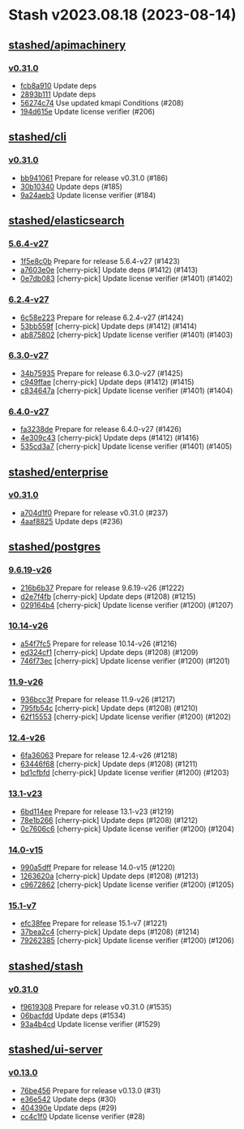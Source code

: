 # Stash v2023.08.18 (2023-08-14)


## [stashed/apimachinery](https://github.com/stashed/apimachinery)

### [v0.31.0](https://github.com/stashed/apimachinery/releases/tag/v0.31.0)

- [fcb8a910](https://github.com/stashed/apimachinery/commit/fcb8a910) Update deps
- [2893b111](https://github.com/stashed/apimachinery/commit/2893b111) Update deps
- [56274c74](https://github.com/stashed/apimachinery/commit/56274c74) Use updated kmapi Conditions (#208)
- [194d615e](https://github.com/stashed/apimachinery/commit/194d615e) Update license verifier (#206)



## [stashed/cli](https://github.com/stashed/cli)

### [v0.31.0](https://github.com/stashed/cli/releases/tag/v0.31.0)

- [bb941061](https://github.com/stashed/cli/commit/bb941061) Prepare for release v0.31.0 (#186)
- [30b10340](https://github.com/stashed/cli/commit/30b10340) Update deps (#185)
- [9a24aeb3](https://github.com/stashed/cli/commit/9a24aeb3) Update license verifier (#184)



## [stashed/elasticsearch](https://github.com/stashed/elasticsearch)

### [5.6.4-v27](https://github.com/stashed/elasticsearch/releases/tag/5.6.4-v27)

- [1f5e8c0b](https://github.com/stashed/elasticsearch/commit/1f5e8c0b) Prepare for release 5.6.4-v27 (#1423)
- [a7603e0e](https://github.com/stashed/elasticsearch/commit/a7603e0e) [cherry-pick] Update deps (#1412) (#1413)
- [0e7db083](https://github.com/stashed/elasticsearch/commit/0e7db083) [cherry-pick] Update license verifier (#1401) (#1402)


### [6.2.4-v27](https://github.com/stashed/elasticsearch/releases/tag/6.2.4-v27)

- [6c58e223](https://github.com/stashed/elasticsearch/commit/6c58e223) Prepare for release 6.2.4-v27 (#1424)
- [53bb559f](https://github.com/stashed/elasticsearch/commit/53bb559f) [cherry-pick] Update deps (#1412) (#1414)
- [ab875802](https://github.com/stashed/elasticsearch/commit/ab875802) [cherry-pick] Update license verifier (#1401) (#1403)


### [6.3.0-v27](https://github.com/stashed/elasticsearch/releases/tag/6.3.0-v27)

- [34b75935](https://github.com/stashed/elasticsearch/commit/34b75935) Prepare for release 6.3.0-v27 (#1425)
- [c949ffae](https://github.com/stashed/elasticsearch/commit/c949ffae) [cherry-pick] Update deps (#1412) (#1415)
- [c834647a](https://github.com/stashed/elasticsearch/commit/c834647a) [cherry-pick] Update license verifier (#1401) (#1404)


### [6.4.0-v27](https://github.com/stashed/elasticsearch/releases/tag/6.4.0-v27)

- [fa3238de](https://github.com/stashed/elasticsearch/commit/fa3238de) Prepare for release 6.4.0-v27 (#1426)
- [4e309c43](https://github.com/stashed/elasticsearch/commit/4e309c43) [cherry-pick] Update deps (#1412) (#1416)
- [535cd3a7](https://github.com/stashed/elasticsearch/commit/535cd3a7) [cherry-pick] Update license verifier (#1401) (#1405)



## [stashed/enterprise](https://github.com/stashed/enterprise)

### [v0.31.0](https://github.com/stashed/enterprise/releases/tag/v0.31.0)

- [a704d1f0](https://github.com/stashed/enterprise/commit/a704d1f02) Prepare for release v0.31.0 (#237)
- [4aaf8825](https://github.com/stashed/enterprise/commit/4aaf88252) Update deps (#236)



## [stashed/postgres](https://github.com/stashed/postgres)

### [9.6.19-v26](https://github.com/stashed/postgres/releases/tag/9.6.19-v26)

- [216b6b37](https://github.com/stashed/postgres/commit/216b6b37) Prepare for release 9.6.19-v26 (#1222)
- [d2e7f4fb](https://github.com/stashed/postgres/commit/d2e7f4fb) [cherry-pick] Update deps (#1208) (#1215)
- [029164b4](https://github.com/stashed/postgres/commit/029164b4) [cherry-pick] Update license verifier (#1200) (#1207)


### [10.14-v26](https://github.com/stashed/postgres/releases/tag/10.14-v26)

- [a54f7fc5](https://github.com/stashed/postgres/commit/a54f7fc5) Prepare for release 10.14-v26 (#1216)
- [ed324cf1](https://github.com/stashed/postgres/commit/ed324cf1) [cherry-pick] Update deps (#1208) (#1209)
- [746f73ec](https://github.com/stashed/postgres/commit/746f73ec) [cherry-pick] Update license verifier (#1200) (#1201)


### [11.9-v26](https://github.com/stashed/postgres/releases/tag/11.9-v26)

- [936bcc3f](https://github.com/stashed/postgres/commit/936bcc3f) Prepare for release 11.9-v26 (#1217)
- [795fb54c](https://github.com/stashed/postgres/commit/795fb54c) [cherry-pick] Update deps (#1208) (#1210)
- [62f15553](https://github.com/stashed/postgres/commit/62f15553) [cherry-pick] Update license verifier (#1200) (#1202)


### [12.4-v26](https://github.com/stashed/postgres/releases/tag/12.4-v26)

- [6fa36063](https://github.com/stashed/postgres/commit/6fa36063) Prepare for release 12.4-v26 (#1218)
- [63446f68](https://github.com/stashed/postgres/commit/63446f68) [cherry-pick] Update deps (#1208) (#1211)
- [bd1cfbfd](https://github.com/stashed/postgres/commit/bd1cfbfd) [cherry-pick] Update license verifier (#1200) (#1203)


### [13.1-v23](https://github.com/stashed/postgres/releases/tag/13.1-v23)

- [6bd114ee](https://github.com/stashed/postgres/commit/6bd114ee) Prepare for release 13.1-v23 (#1219)
- [78e1b266](https://github.com/stashed/postgres/commit/78e1b266) [cherry-pick] Update deps (#1208) (#1212)
- [0c7606c6](https://github.com/stashed/postgres/commit/0c7606c6) [cherry-pick] Update license verifier (#1200) (#1204)


### [14.0-v15](https://github.com/stashed/postgres/releases/tag/14.0-v15)

- [990a5dff](https://github.com/stashed/postgres/commit/990a5dff) Prepare for release 14.0-v15 (#1220)
- [1263620a](https://github.com/stashed/postgres/commit/1263620a) [cherry-pick] Update deps (#1208) (#1213)
- [c9672862](https://github.com/stashed/postgres/commit/c9672862) [cherry-pick] Update license verifier (#1200) (#1205)


### [15.1-v7](https://github.com/stashed/postgres/releases/tag/15.1-v7)

- [efc38fee](https://github.com/stashed/postgres/commit/efc38fee) Prepare for release 15.1-v7 (#1221)
- [37bea2c4](https://github.com/stashed/postgres/commit/37bea2c4) [cherry-pick] Update deps (#1208) (#1214)
- [79262385](https://github.com/stashed/postgres/commit/79262385) [cherry-pick] Update license verifier (#1200) (#1206)



## [stashed/stash](https://github.com/stashed/stash)

### [v0.31.0](https://github.com/stashed/stash/releases/tag/v0.31.0)

- [f9619308](https://github.com/stashed/stash/commit/f96193085) Prepare for release v0.31.0 (#1535)
- [06bacfdd](https://github.com/stashed/stash/commit/06bacfddb) Update deps (#1534)
- [93a4b4cd](https://github.com/stashed/stash/commit/93a4b4cd4) Update license verifier (#1529)



## [stashed/ui-server](https://github.com/stashed/ui-server)

### [v0.13.0](https://github.com/stashed/ui-server/releases/tag/v0.13.0)

- [76be456](https://github.com/stashed/ui-server/commit/76be456) Prepare for release v0.13.0 (#31)
- [e36e542](https://github.com/stashed/ui-server/commit/e36e542) Update deps (#30)
- [404390e](https://github.com/stashed/ui-server/commit/404390e) Update deps (#29)
- [cc4c1f0](https://github.com/stashed/ui-server/commit/cc4c1f0) Update license verifier (#28)



